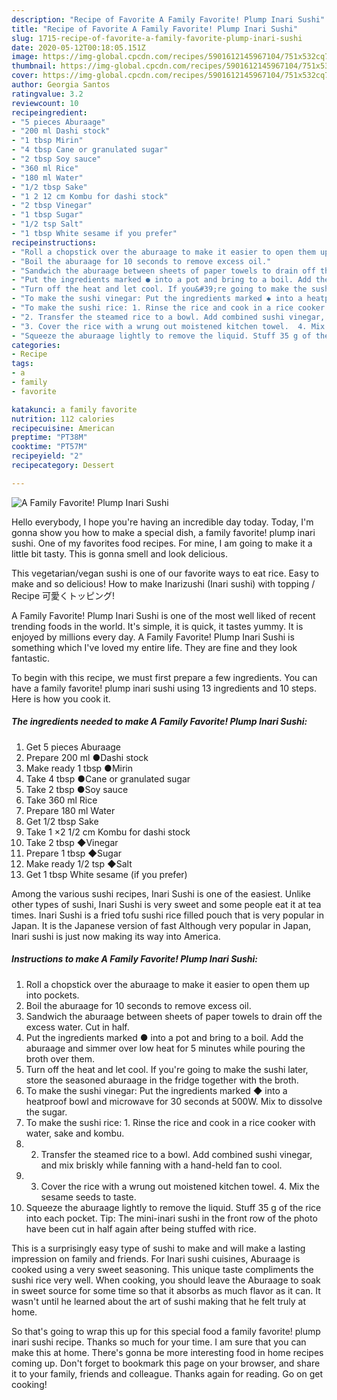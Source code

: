 ```yaml
---
description: "Recipe of Favorite A Family Favorite! Plump Inari Sushi"
title: "Recipe of Favorite A Family Favorite! Plump Inari Sushi"
slug: 1715-recipe-of-favorite-a-family-favorite-plump-inari-sushi
date: 2020-05-12T00:18:05.151Z
image: https://img-global.cpcdn.com/recipes/5901612145967104/751x532cq70/a-family-favorite-plump-inari-sushi-recipe-main-photo.jpg
thumbnail: https://img-global.cpcdn.com/recipes/5901612145967104/751x532cq70/a-family-favorite-plump-inari-sushi-recipe-main-photo.jpg
cover: https://img-global.cpcdn.com/recipes/5901612145967104/751x532cq70/a-family-favorite-plump-inari-sushi-recipe-main-photo.jpg
author: Georgia Santos
ratingvalue: 3.2
reviewcount: 10
recipeingredient:
- "5 pieces Aburaage"
- "200 ml Dashi stock"
- "1 tbsp Mirin"
- "4 tbsp Cane or granulated sugar"
- "2 tbsp Soy sauce"
- "360 ml Rice"
- "180 ml Water"
- "1/2 tbsp Sake"
- "1 2 12 cm Kombu for dashi stock"
- "2 tbsp Vinegar"
- "1 tbsp Sugar"
- "1/2 tsp Salt"
- "1 tbsp White sesame if you prefer"
recipeinstructions:
- "Roll a chopstick over the aburaage to make it easier to open them up into pockets."
- "Boil the aburaage for 10 seconds to remove excess oil."
- "Sandwich the aburaage between sheets of paper towels to drain off the excess water. Cut in half."
- "Put the ingredients marked ● into a pot and bring to a boil. Add the aburaage and simmer over low heat for 5 minutes while pouring the broth over them."
- "Turn off the heat and let cool. If you&#39;re going to make the sushi later, store the seasoned aburaage in the fridge together with the broth."
- "To make the sushi vinegar: Put the ingredients marked ◆ into a heatproof bowl and microwave for 30 seconds at 500W. Mix to dissolve the sugar."
- "To make the sushi rice: 1. Rinse the rice and cook in a rice cooker with water, sake and kombu."
- "2. Transfer the steamed rice to a bowl. Add combined sushi vinegar, and mix briskly while fanning with a hand-held fan to cool."
- "3. Cover the rice with a wrung out moistened kitchen towel.  4. Mix the sesame seeds to taste."
- "Squeeze the aburaage lightly to remove the liquid. Stuff 35 g of the rice into each pocket. Tip: The mini-inari sushi in the front row of  the photo have been cut in half again after being stuffed with rice."
categories:
- Recipe
tags:
- a
- family
- favorite

katakunci: a family favorite 
nutrition: 112 calories
recipecuisine: American
preptime: "PT38M"
cooktime: "PT57M"
recipeyield: "2"
recipecategory: Dessert

---
```



![A Family Favorite! Plump Inari Sushi](https://img-global.cpcdn.com/recipes/5901612145967104/751x532cq70/a-family-favorite-plump-inari-sushi-recipe-main-photo.jpg)

Hello everybody, I hope you're having an incredible day today. Today, I'm gonna show you how to make a special dish, a family favorite! plump inari sushi. One of my favorites food recipes. For mine, I am going to make it a little bit tasty. This is gonna smell and look delicious.

This vegetarian/vegan sushi is one of our favorite ways to eat rice. Easy to make and so delicious! How to make Inarizushi (Inari sushi) with topping / Recipe 可愛くトッピング!

A Family Favorite! Plump Inari Sushi is one of the most well liked of recent trending foods in the world. It's simple, it is quick, it tastes yummy. It is enjoyed by millions every day. A Family Favorite! Plump Inari Sushi is something which I've loved my entire life. They are fine and they look fantastic.


To begin with this recipe, we must first prepare a few ingredients. You can have a family favorite! plump inari sushi using 13 ingredients and 10 steps. Here is how you cook it.

<!--inarticleads1-->

##### The ingredients needed to make A Family Favorite! Plump Inari Sushi:

1. Get 5 pieces Aburaage
1. Prepare 200 ml ●Dashi stock
1. Make ready 1 tbsp ●Mirin
1. Take 4 tbsp ●Cane or granulated sugar
1. Take 2 tbsp ●Soy sauce
1. Take 360 ml Rice
1. Prepare 180 ml Water
1. Get 1/2 tbsp Sake
1. Take 1 ×2 1/2 cm Kombu for dashi stock
1. Take 2 tbsp ◆Vinegar
1. Prepare 1 tbsp ◆Sugar
1. Make ready 1/2 tsp ◆Salt
1. Get 1 tbsp White sesame (if you prefer)


Among the various sushi recipes, Inari Sushi is one of the easiest. Unlike other types of sushi, Inari Sushi is very sweet and some people eat it at tea times. Inari Sushi is a fried tofu sushi rice filled pouch that is very popular in Japan. It is the Japanese version of fast Although very popular in Japan, Inari sushi is just now making its way into America. 

<!--inarticleads2-->

##### Instructions to make A Family Favorite! Plump Inari Sushi:

1. Roll a chopstick over the aburaage to make it easier to open them up into pockets.
1. Boil the aburaage for 10 seconds to remove excess oil.
1. Sandwich the aburaage between sheets of paper towels to drain off the excess water. Cut in half.
1. Put the ingredients marked ● into a pot and bring to a boil. Add the aburaage and simmer over low heat for 5 minutes while pouring the broth over them.
1. Turn off the heat and let cool. If you&#39;re going to make the sushi later, store the seasoned aburaage in the fridge together with the broth.
1. To make the sushi vinegar: Put the ingredients marked ◆ into a heatproof bowl and microwave for 30 seconds at 500W. Mix to dissolve the sugar.
1. To make the sushi rice: 1. Rinse the rice and cook in a rice cooker with water, sake and kombu.
1. 2. Transfer the steamed rice to a bowl. Add combined sushi vinegar, and mix briskly while fanning with a hand-held fan to cool.
1. 3. Cover the rice with a wrung out moistened kitchen towel.  4. Mix the sesame seeds to taste.
1. Squeeze the aburaage lightly to remove the liquid. Stuff 35 g of the rice into each pocket. Tip: The mini-inari sushi in the front row of  the photo have been cut in half again after being stuffed with rice.


This is a surprisingly easy type of sushi to make and will make a lasting impression on family and friends. For Inari sushi cuisines, Aburaage is cooked using a very sweet seasoning. This unique taste compliments the sushi rice very well. When cooking, you should leave the Aburaage to soak in sweet source for some time so that it absorbs as much flavor as it can. It wasn&#39;t until he learned about the art of sushi making that he felt truly at home. 

So that's going to wrap this up for this special food a family favorite! plump inari sushi recipe. Thanks so much for your time. I am sure that you can make this at home. There's gonna be more interesting food in home recipes coming up. Don't forget to bookmark this page on your browser, and share it to your family, friends and colleague. Thanks again for reading. Go on get cooking!
